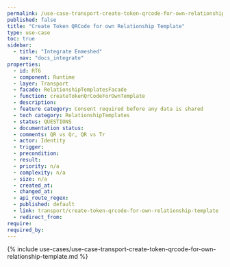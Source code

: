 ```yaml
---
permalink: /use-case-transport-create-token-qrcode-for-own-relationship-template
published: false
title: "Create Token QRCode for own Relationship Template"
type: use-case
toc: true
sidebar:
  - title: "Integrate Enmeshed"
    nav: "docs_integrate"
properties:
  - id: RT6
  - component: Runtime
  - layer: Transport
  - facade: RelationshipTemplatesFacade
  - function: createTokenQrCodeForOwnTemplate
  - description:
  - feature category: Consent required before any data is shared
  - tech category: RelationshipTemplates
  - status: QUESTIONS
  - documentation status:
  - comments: QR vs Qr, QR vs Tr
  - actor: Identity
  - trigger:
  - precondition:
  - result:
  - priority: n/a
  - complexity: n/a
  - size: n/a
  - created_at:
  - changed_at:
  - api_route_regex:
  - published: default
  - link: transport/create-token-qrcode-for-own-relationship-template
  - redirect_from:
require:
required_by:
---
```


{% include use-cases/use-case-transport-create-token-qrcode-for-own-relationship-template.md %}
